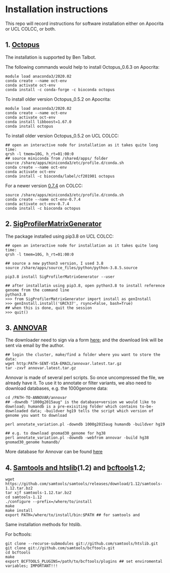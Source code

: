# Installation instructions
This repo will record instructions for software installation either on Apocrita or UCL COLCC, or both.
## 1. [Octopus](https://github.com/luntergroup/octopus)
The installation is supported by Ben Talbot.

The following commands would help to install Octopus_0.6.3 on Apocrita:

```
module load anaconda3/2020.02
conda create --name oct-env
conda activate oct-env
conda install -c conda-forge -c bioconda octopus
```

To install older version Octopus_0.5.2 on Apocrita:

```
module load anaconda3/2020.02
conda create --name oct-env
conda activate oct-env
conda install libboost=1.67.0
conda install octopus
```

To install older version Octopus_0.5.2 on UCL COLCC:

```
## open an interactive node for installation as it takes quite long time:
qrsh -l tmem=10G, h_rt=01:00:0
## source miniconda from /shared/apps/ folder
source /share/apps/miniconda3/etc/profile.d/conda.sh
conda create --name oct-env
conda activate oct-env
conda install -c bioconda/label/cf201901 octopus
```

For a newer version [0.7.4](https://anaconda.org/bioconda/octopus) on COLCC:
```
source /share/apps/miniconda3/etc/profile.d/conda.sh
conda create --name oct-env-0.7.4
conda activate oct-env-0.7.4
conda install -c bioconda octopus
```

## 2. [SigProfilerMatrixGenerator](https://github.com/AlexandrovLab/SigProfilerMatrixGenerator)

The package installed using pip3.8 on UCL COLCC:

```
## open an interactive node for installation as it takes quite long time:
qrsh -l tmem=10G, h_rt=01:00:0

## source a new python3 version, I used 3.8
source /share/apps/source_files/python/python-3.8.5.source

pip3.8 install SigProfilerMatrixGenerator --user

## after installatin using pip3.8, open python3.8 to install reference genome from the command line
python3.8
>>> from SigProfilerMatrixGenerator import install as genInstall
>>> genInstall.install('GRCh37', rsync=False, bash=True)
## when this is done, quit the session
>>> quit()
```
## 3. [ANNOVAR](https://annovar.openbioinformatics.org/en/latest/user-guide/download/)

The downloader need to sign via a form [here](https://www.openbioinformatics.org/annovar/annovar_download_form.php); and the download link will be sent via email by the author.

```
## login the cluster, make/find a folder where you want to store the data:
wget http:PATH-SENT-VIA-EMAIL/annovar.latest.tar.gz
tar -zxvf annovar.latest.tar.gz
```

Annovar is made of several perl scripts. So once uncompressed the file, we already have it. To use it to annotate or filter variants, we also need to download databases, e.g. the 1000genome data:

```
cd /PATH-TO-ANNOVAR/annovar
## -downdb "1000g2015aug" is the database+version we would like to download; humandb is a pre-exisiting folder which contains to-be-downloaded data; -buildver hg19 tells the script which version of genome you want to download

perl annotate_variation.pl -downdb 1000g2015aug humandb -buildver hg19

## e.g. to download gnomad30_genome for hg38
perl annotate_variation.pl -downdb -webfrom annovar -build hg38 gnomad30_genome humandb/
```
More database for Annovar can be found [here](https://annovar.openbioinformatics.org/en/latest/user-guide/download/)
## 4. [Samtools and htslib](http://www.htslib.org/download/)(1.2) and [bcftools](http://samtools.github.io/bcftools/howtos/install.html)1.2;

```
wget https://github.com/samtools/samtools/releases/download/1.12/samtools-1.12.tar.bz2
tar xjf samtools-1.12.tar.bz2
cd samtools-1.12
./configure --prefix=/where/to/install
make
make install
export PATH=/where/to/install/bin:$PATH ## for samtools and 
```
Same installation methods for htslib.

For bcftools:
```
git clone --recurse-submodules git://github.com/samtools/htslib.git
git clone git://github.com/samtools/bcftools.git
cd bcftools
make
export BCFTOOLS_PLUGINS=/path/to/bcftools/plugins ## set enviromental variables; IMPORTANT!!! 
```
